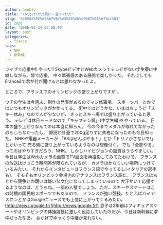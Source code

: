```yaml
---
author: ameblo
title: "\n\t\t\t\t荒川・金！\t\t"
slug: '%e8%8d%92%e5%b7%9d%e3%83%bb%e9%87%91%ef%bc%81'
id: 2826
date: '2006-02-24 07:26:40'
layout: post
categories:
  - france
tags:
  - NHK
  - 新幹線
---
```


ライブで応援中!! やった!! SkypeビデオとWebカメラでテレビがない学生寮に中継しながら、皆で応援。 中々緊張感のある展開で楽しかった。 それにしてもFrance3で君が代が聞けるとは思わなかったよ。

ところで、フランスでのオリンピックの盛り上がりですが…

ウチの学生は今週末、制作の発表があるのでマジ修羅場。 スポーツバーとかではいつもオリンピックがかかってる。 街中ではどうかな、いまはちょうど「スキー休み」なので人が少ないが、 きっとスキー場では盛り上がっていると思う。 テレビは休日モードなので「キャプテン翼」(中学生編)をやっている。 日本の盛り上がりなんてのは本当に知らん。 今の今までメダルが取れてなかったのもしらなかったし、 原田が計量で200g足りずに失格になったのも今日知った。 NHKや電器メーカーが 「BSはぜんぶやる！」とか「トリノがさないで!」とかいって 売る側に盛り上がっているようなのは想像付く。 でも「全部やる」ってのはやりすぎだろう、NHK。 しかしハイビジョンの画質はうらやましい。 今日は学生はWebカメラの画質でTV画面を再撮影してみてたわけで。 フランスの放送はけっこう時間帯が限られているが、 カメラはかなりいい場所につけているみたい。 それからインタビューはフランス語でやってるし(イタリアの選手も)、 そもそもオリンピック会場内のアナウンスはフランス語だ。 フランスはもとから競争とか闘いは嫌いな文化になってしまっているので 大汗かいて応援するようなのは、どうもね。一部の人種でしょう。 ただ、スキーやスケートはこの時期の国民的スポーツでもあるので、 フランスが強い競技、たとえばバイアスロンとかはGoogleニュースでも上位に上がってくるみたい。 [http://news.google.fr/](http://news.google.fr/) 息子は2年前はフィギュアスケートやオリンピックの体操競技に激しく反応していたのだが、今日は新幹線に夢中だったなあ。 おかげでゆっくり中継が見れない。